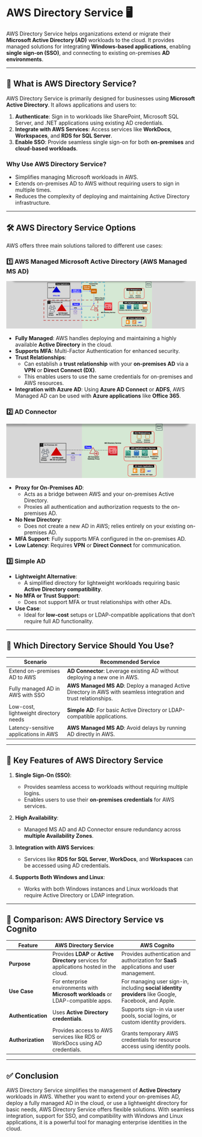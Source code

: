 # AWS Directory Service 🖥️

AWS Directory Service helps organizations extend or migrate their **Microsoft Active Directory (AD)** workloads to the cloud. It provides managed solutions for integrating **Windows-based applications**, enabling **single sign-on (SSO)**, and connecting to existing on-premises **AD environments**.

---

## 🌟 **What is AWS Directory Service?**

AWS Directory Service is primarily designed for businesses using **Microsoft Active Directory**. It allows applications and users to:

1. **Authenticate**: Sign in to workloads like SharePoint, Microsoft SQL Server, and .NET applications using existing AD credentials.
2. **Integrate with AWS Services**: Access services like **WorkDocs**, **Workspaces**, and **RDS for SQL Server**.
3. **Enable SSO**: Provide seamless single sign-on for both **on-premises** and **cloud-based workloads**.

### Why Use AWS Directory Service?

- Simplifies managing Microsoft workloads in AWS.
- Extends on-premises AD to AWS without requiring users to sign in multiple times.
- Reduces the complexity of deploying and maintaining Active Directory infrastructure.

---

## 🛠️ **AWS Directory Service Options**

AWS offers three main solutions tailored to different use cases:

### 1️⃣ **AWS Managed Microsoft Active Directory (AWS Managed MS AD)**

<div align="center">
  <img src="images/aws-ms-ad.png" alt="AWS Managed MS AD" />
</div>

- **Fully Managed**: AWS handles deploying and maintaining a highly available **Active Directory** in the cloud.
- **Supports MFA**: Multi-Factor Authentication for enhanced security.
- **Trust Relationships**:
  - Can establish a **trust relationship** with your **on-premises AD** via a **VPN** or **Direct Connect (DX)**.
  - This enables users to use the same credentials for on-premises and AWS resources.
- **Integration with Azure AD**: Using **Azure AD Connect** or **ADFS**, AWS Managed AD can be used with **Azure applications** like **Office 365**.

### 2️⃣ **AD Connector**

<div align="center">
  <img src="images/aws-ms-ad-connector.png" alt="AWS AD Connector" />
</div>

- **Proxy for On-Premises AD**:
  - Acts as a bridge between AWS and your on-premises Active Directory.
  - Proxies all authentication and authorization requests to the on-premises AD.
- **No New Directory**:
  - Does not create a new AD in AWS; relies entirely on your existing on-premises AD.
- **MFA Support**: Fully supports MFA configured in the on-premises AD.
- **Low Latency**: Requires **VPN** or **Direct Connect** for communication.

### 3️⃣ **Simple AD**

- **Lightweight Alternative**:
  - A simplified directory for lightweight workloads requiring basic **Active Directory compatibility**.
- **No MFA or Trust Support**:
  - Does not support MFA or trust relationships with other ADs.
- **Use Case**:
  - Ideal for **low-cost** setups or LDAP-compatible applications that don’t require full AD functionality.

---

## 🤔 **Which Directory Service Should You Use?**

| **Scenario**                          | **Recommended Service**                                                                                            |
| ------------------------------------- | ------------------------------------------------------------------------------------------------------------------ |
| Extend on-premises AD to AWS          | **AD Connector**: Leverage existing AD without deploying a new one in AWS.                                         |
| Fully managed AD in AWS with SSO      | **AWS Managed MS AD**: Deploy a managed Active Directory in AWS with seamless integration and trust relationships. |
| Low-cost, lightweight directory needs | **Simple AD**: For basic Active Directory or LDAP-compatible applications.                                         |
| Latency-sensitive applications in AWS | **AWS Managed MS AD**: Avoid delays by running AD directly in AWS.                                                 |

---

## 🔑 **Key Features of AWS Directory Service**

1. **Single Sign-On (SSO)**:

   - Provides seamless access to workloads without requiring multiple logins.
   - Enables users to use their **on-premises credentials** for AWS services.

2. **High Availability**:

   - Managed MS AD and AD Connector ensure redundancy across **multiple Availability Zones**.

3. **Integration with AWS Services**:

   - Services like **RDS for SQL Server**, **WorkDocs**, and **Workspaces** can be accessed using AD credentials.

4. **Supports Both Windows and Linux**:
   - Works with both Windows instances and Linux workloads that require Active Directory or LDAP integration.

---

## 🔄 **Comparison: AWS Directory Service vs Cognito**

| **Feature**        | **AWS Directory Service**                                                                | **AWS Cognito**                                                                                      |
| ------------------ | ---------------------------------------------------------------------------------------- | ---------------------------------------------------------------------------------------------------- |
| **Purpose**        | Provides **LDAP** or **Active Directory** services for applications hosted in the cloud. | Provides authentication and authorization for **SaaS** applications and user management.             |
| **Use Case**       | For enterprise environments with **Microsoft workloads** or LDAP-compatible apps.        | For managing user sign-in, including **social identity providers** like Google, Facebook, and Apple. |
| **Authentication** | Uses **Active Directory credentials**.                                                   | Supports sign-in via user pools, social logins, or custom identity providers.                        |
| **Authorization**  | Provides access to AWS services like RDS or WorkDocs using AD credentials.               | Grants temporary AWS credentials for resource access using identity pools.                           |

---

## ✅ **Conclusion**

AWS Directory Service simplifies the management of **Active Directory** workloads in AWS. Whether you want to extend your on-premises AD, deploy a fully managed AD in the cloud, or use a lightweight directory for basic needs, AWS Directory Service offers flexible solutions. With seamless integration, support for SSO, and compatibility with Windows and Linux applications, it is a powerful tool for managing enterprise identities in the cloud.
